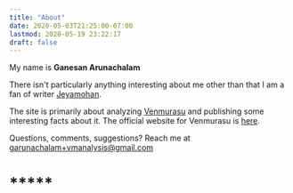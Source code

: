```yaml
---
title: "About"
date: 2020-05-03T21:25:00-07:00
lastmod: 2020-05-19 23:22:17
draft: false
---
```


My name is **Ganesan Arunachalam**

There isn't particularly anything interesting about me other than that I am a fan of writer [Jeyamohan](https://jeyamohan.in).

The site is primarily about analyzing [Venmurasu](https://en.wikipedia.org/wiki/Venmurasu) and publishing some interesting facts about it.  The official website for Venmurasu is [here](https://venmurasu.in).

Questions, comments, suggestions? Reach me at garunachalam+vmanalysis@gmail.com

# *****